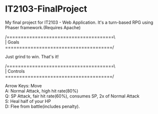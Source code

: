 # IT2103-FinalProject
My final project for IT2103 - Web Application. It's a turn-based RPG using Phaser framework.(Requires Apache)

 /======================================\ <br>
|                 Goals                   <br>
 \======================================/ <br>

Just grind to win. That's it!

 /======================================\ <br>
|               Controls                  <br>
 \======================================/ <br>

Arrow Keys: Move <br>
A: Normal Attack, high hit rate(80%) <br>
Q: SP Attack, fair hit rate(60%), consumes SP, 2x of Normal Attack <br>
S: Heal half of your HP <br>
D: Flee from battle(includes penalty). <br>
